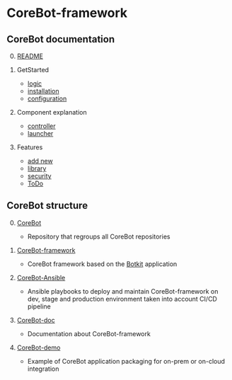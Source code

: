 # CoreBot-framework


## CoreBot documentation
0. [README](https://github.com/guillain/CoreBot-doc/blob/master/README.md)

1. GetStarted
    - [logic](https://github.com/guillain/CoreBot-doc/blob/master/logic.md)
    - [installation](https://github.com/guillain/CoreBot-doc/blob/master/installation.md)
    - [configuration](https://github.com/guillain/CoreBot-doc/blob/master/configuration.md)

2. Component explanation
    - [controller](https://github.com/guillain/CoreBot-doc/blob/master/controller.md)
    - [launcher](https://github.com/guillain/CoreBot-doc/blob/master/launcher.md)

3. Features
    - [add new](https://github.com/guillain/CoreBot-doc/blob/master/add_new.md)
    - [library](https://github.com/guillain/CoreBot-doc/blob/master/library.md)
    - [security](https://github.com/guillain/CoreBot-doc/blob/master/security.md)
    - [ToDo](https://github.com/guillain/CoreBot-doc/blob/master/ToDo.md)

## CoreBot structure
0. [CoreBot](https://https://github.com/guillain/CoreBot)
    - Repository that regroups all CoreBot repositories

1. [CoreBot-framework](https://github.com/guillain/CoreBot-framework)
    - CoreBot framework based on the [Botkit](https://botkit.ai/) application

2. [CoreBot-Ansible](https://github.com/guillain/CoreBot-Ansible)
    - Ansible playbooks to deploy and maintain CoreBot-framework on dev, stage and
   production environment taken into account CI/CD pipeline

3. [CoreBot-doc](https://github.com/guillain/CoreBot-doc)
    - Documentation about CoreBot-framework

4. [CoreBot-demo](https://github.com/guillain/CoreBot-demo)
    - Example of CoreBot application packaging for on-prem or on-cloud integration


